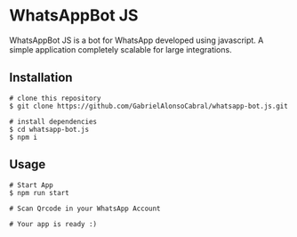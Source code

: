 # WhatsAppBot JS
  WhatsAppBot JS is a bot for WhatsApp developed using javascript.
  A simple application completely scalable for large integrations.

## Installation

```
# clone this repository
$ git clone https://github.com/GabrielAlonsoCabral/whatsapp-bot.js.git

# install dependencies
$ cd whatsapp-bot.js
$ npm i
```


## Usage

```
# Start App
$ npm run start

# Scan Qrcode in your WhatsApp Account

# Your app is ready :)
```
